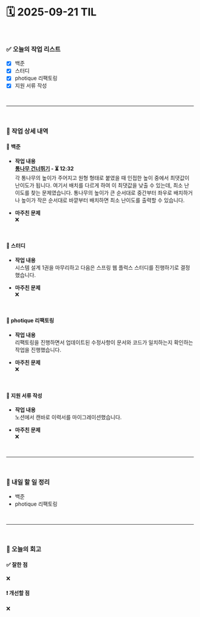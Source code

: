 # 🗓️ 2025-09-21 TIL

<br>

### ✅ 오늘의 작업 리스트  
- [x] 백준
- [x] 스터디
- [x] photique 리팩토링
- [x] 지원 서류 작성

<br>

---

<br>

### 📌 작업 상세 내역  

#### 🔹 백준
- **작업 내용**<br>
**[통나무 건너뛰기](https://www.acmicpc.net/problem/11497) - ⏳ 12:32**<br>
각 통나무의 높이가 주어지고 원형 형태로 붙였을 때 인접한 높이 중에서 최댓값이 난이도가 됩니다. 여기서 배치를 다르게 하여 이 최댓값을 낮출 수 있는데, 최소 난이도를 찾는 문제였습니다. 통나무의 높이가 큰 순서대로 중간부터 좌우로 배치하거나 높이가 작은 순서대로 바깥부터 배치하면 최소 난이도를 출력할 수 있습니다.

- **마주친 문제**<br>
❌

<br>

#### 🔹 스터디
- **작업 내용**<br>
시스템 설계 1권을 마무리하고 다음은 스프링 웹 플럭스 스터디를 진행하기로 결정했습니다.

- **마주친 문제**<br>
❌

<br>

#### 🔹 photique 리팩토링
- **작업 내용**<br>
리팩토링을 진행하면서 업데이트된 수정사항이 문서와 코드가 일치하는지 확인하는 작업을 진행했습니다.

- **마주친 문제**<br>
❌

<br>

#### 🔹 지원 서류 작성
- **작업 내용**<br>
노션에서 캔바로 이력서를 마이그레이션했습니다.

- **마주친 문제**<br>
❌

<br>

---

<br>

### 🚀 내일 할 일 정리  

- 백준
- photique 리팩토링

<br>

---

<br>

### 🧐 오늘의 회고  

#### ✅ 잘한 점
❌

#### ❗ 개선할 점
❌

<br><br><br>